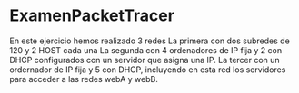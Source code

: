 # ExamenPacketTracer
En este ejercicio hemos realizado 3 redes
La primera con dos subredes de 120 y 2 HOST cada una
La segunda con 4 ordenadores de IP fija y 2 con DHCP configurados con un servidor que asigna una IP.
La tercer con un ordernador de IP fija y 5 con DHCP, incluyendo en esta red los servidores para acceder a las redes webA y webB.
